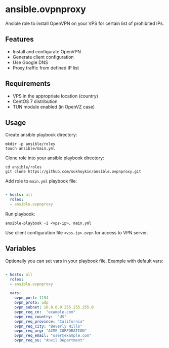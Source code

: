 # ansible.ovpnproxy
Ansible role to install OpenVPN on your VPS for certain list of prohibited IPs.

## Features
* Install and configurate OpenVPN
* Generate client configuration
* Use Google DNS
* Proxy traffic from defined IP list

## Requirements
* VPS in the appropriate location (country)
* CentOS 7 distribution
* TUN module enabled (in OpenVZ case)

## Usage
Create ansible playbook directory:

    mkdir -p ansible/roles
    touch ansible/main.yml

Clone role into your ansible playbook directory:

    cd ansible/roles
    git clone https://github.com/sukhoykin/ansible.ovpnproxy.git

Add role to `main.yml` playbook file:

```yaml

- hosts: all
  roles:
  - ansible.ovpnproxy
```

Run playbook:

    ansible-playbook -i <vps-ip>, main.yml

Use client configuration file `<vps-ip>.ovpn` for access to VPN server.

## Variables
Optionally you can set vars in your playbook file. Example with default vars:

```yaml

- hosts: all
  roles:
  - ansible.ovpnproxy

  vars:
    ovpn_port: 1194
    ovpn_proto: udp
    ovpn_subnet: 10.8.0.0 255.255.255.0
    ovpn_req_cn:  "example.com"
    ovpn_req_country:  "US"
    ovpn_req_province: "California"
    ovpn_req_city: "Beverly Hills"
    ovpn_req_org: "ACME CORPORATION"
    ovpn_req_email: "user@example.com"
    ovpn_req_ou: "Anvil Department"
```
